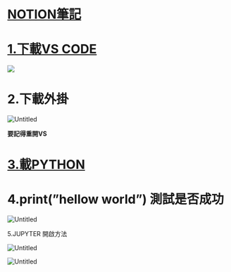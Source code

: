 # [NOTION筆記](https://magic-parcel-0ec.notion.site/DAY5-0eb36d2eef594b99a9d89c7bc440b100?pvs=4)

# [1.下載VS CODE](https://code.visualstudio.com/Download)

![](https://i.imgur.com/Jz5rRwT.png)

# 2.下載外掛

![Untitled](https://i.imgur.com/FDZGvKx.png)

**要記得重開VS**

# [3.載PYTHON](https://www.python.org/downloads/)



# 4.print(”hellow world”) 測試是否成功

![Untitled](https://i.imgur.com/vgt6jiA.png)

5.JUPYTER 開啟方法

![Untitled](https://i.imgur.com/XgKfkB1.png)

![Untitled](https://i.imgur.com/9TqDDy8.png)

